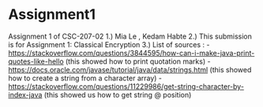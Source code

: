 # Assignment1
Assignment 1 of CSC-207-02
1.) Mia Le , Kedam Habte 
2.) This submission is for Assignment 1: Classical Encryption 
3.) List of sources :
-https://stackoverflow.com/questions/3844595/how-can-i-make-java-print-quotes-like-hello (this showed how to print quotation marks)  -https://docs.oracle.com/javase/tutorial/java/data/strings.html (this showed how to create a string from a character array)
-https://stackoverflow.com/questions/11229986/get-string-character-by-index-java (this showed us how to get string @ position)
 
